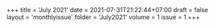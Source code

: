 +++
title = 'July 2021'
date = 2021-07-31T21:22:44+07:00
draft = false
layout = 'monthlyissue'
folder = 'July2021'
volume = 1
issue = 1
+++
